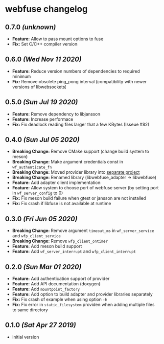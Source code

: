 # webfuse changelog

## 0.7.0 _(unknown)_

*   __Feature:__ Allow to pass mount options to fuse
*   __Fix:__ Set C/C++ compiler version

## 0.6.0 _(Wed Nov 11 2020)_

*   __Feature:__ Reduce version numbers of dependencies to required minimum
*   __Fix:__ Remove obsolete ping_pong interval (compatibility with newer versions of libwebsockets)

## 0.5.0 _(Sun Jul 19 2020)_

*   __Feature:__ Remove dependency to libjansson
*   __Feature:__ Increase performace
*   __Fix:__ Fix deadlock reading files larger that a few KBytes (Isseue #82)

## 0.4.0 _(Sun Jul 05 2020)_

*   __Breaking Change:__ Remove CMake support (change build system to meson)
*   __Breaking Change:__ Make argument credentials const in `wf_authenticate_fn`
*   __Breaking Change:__ Moved provider library into [separate project](https://github.com/falk-werner/webfuse-provider)
*   __Breaking Change:__ Renamed library (libwebfuse_adapter -> libwebfuse)
*   __Feature:__ Add adapter client implementation
*   __Feature:__ Allow system to choose port of webfuse server (by setting port in `wf_server_config` to 0)
*   __Fix:__ Fix meson build failure when gtest or jansson are not installed
*   __Fix:__ Fix crash if libfuse is not available at runtime

## 0.3.0 _(Fri Jun 05 2020)_

*   __Breaking Change:__ Remove argument `timeout_ms` in  `wf_server_service` and `wfp_client_service`
*   __Breaking Change:__ Remove `wfp_client_ontimer`
*   __Feature:__ Add meson build support
*   __Feature:__ Add `wf_server_interrupt` and `wfp_client_interrupt`

## 0.2.0 _(Sun Mar 01 2020)_

*   __Feature:__ Add authentication support of provider
*   __Feature:__ Add API documentation (doxygen)
*   __Feature:__ Add `mountpoint_factory`
*   __Feature:__ Add option to build adapter and provider libraries separately
*   __Fix:__ Fix crash of example when using option `-h`
*   __Fix:__ Fix error in `static_filesystem` providen when adding multiple files to same directory

## 0.1.0 _(Sat Apr 27 2019)_

*   initial version
